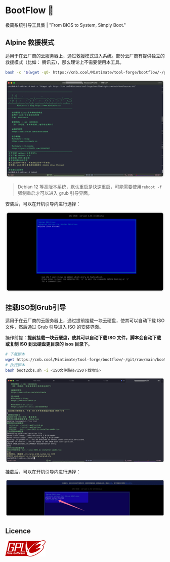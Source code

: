 # BootFlow 🚀
​​极简系统引导工具集​​ | "From BIOS to System, Simply Boot."

## Alpine 救援模式

适用于在云厂商的云服务器上，通过救援模式进入系统。部分云厂商有提供独立的救援模式（比如： 腾讯云），那么理论上不需要使用本工具。

```bash
bash -c "$(wget -qO- https://cnb.cool/Mintimate/tool-forge/bootflow/-/git/raw/main/boot2rescue.sh)"
```

![安装过程](assets/img/installShell.webp)

> Debian 12 等高版本系统，默认重启是快速重启，可能需要使用`reboot -f` 强制重启才可以进入 grub 引导界面。

安装后，可以在开机引导内进行选择：

![grub选择页面](assets/img/grubUI.webp)

## 挂载ISO到Grub引导

适用于在云厂商的云服务器上，通过提前挂载一块云硬盘，使其可以自动下载 ISO 文件，然后通过 Grub 引导进入 ISO 的安装界面。

操作前提：**提前挂载一块云硬盘，使其可以自动下载 ISO 文件，脚本会自动下载或复制 ISO 到云硬盘更目录的 isos 目录下**。

```bash
# 下载脚本
wget https://cnb.cool/Mintimate/tool-forge/bootflow/-/git/raw/main/boot2cbs.sh
# 执行脚本
bash boot2cbs.sh -i <ISO文件路径/ISO下载地址>
```

![挂载ISO到Grub引导](assets/img/mountISO.webp)

挂载后，可以在开机引导内进行选择：

![grub选择ISO](assets/img/grubUI-ISO.webp)

## Licence

[![GPLv3](gplv3.png)](LICENSE)